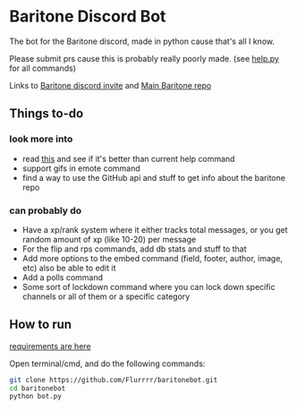# Baritone Discord Bot
The bot for the Baritone discord, made in python cause that's all I know.

Please submit prs cause this is probably really poorly made. (see [help.py](cogs/help.py) for all commands)

Links to [Baritone discord invite](https://discord.gg/s6fRBAUpmr) and [Main Baritone repo](https://github.com/cabaletta/baritone)
## Things to-do
### look more into
*   read [this](https://gist.github.com/InterStella0/b78488fb28cadf279dfd3164b9f0cf96) and see if it's better than current help command
*   support gifs in emote command
*   find a way to use the GitHub api and stuff to get info about the baritone repo
### can probably do
*   Have a xp/rank system where it either tracks total messages, or you get random amount of xp (like 10-20) per message
*   For the flip and rps commands, add db stats and stuff to that
*   Add more options to the embed command (field, footer, author, image, etc) also be able to edit it
*   Add a polls command
*   Some sort of lockdown command where you can lock down specific channels or all of them or a specific category
## How to run
[requirements are here](requirements.txt)

Open terminal/cmd, and do the following commands:
```bash
git clone https://github.com/Flurrrr/baritonebot.git
cd baritonebot
python bot.py
```
